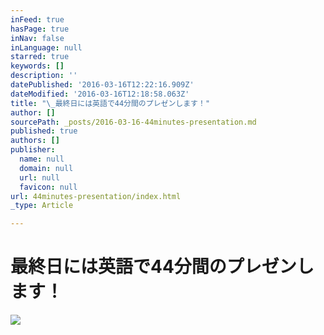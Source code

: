 ```yaml
---
inFeed: true
hasPage: true
inNav: false
inLanguage: null
starred: true
keywords: []
description: ''
datePublished: '2016-03-16T12:22:16.909Z'
dateModified: '2016-03-16T12:18:58.063Z'
title: "\_最終日には英語で44分間のプレゼンします！"
author: []
sourcePath: _posts/2016-03-16-44minutes-presentation.md
published: true
authors: []
publisher:
  name: null
  domain: null
  url: null
  favicon: null
url: 44minutes-presentation/index.html
_type: Article

---
```

# 最終日には英語で44分間のプレゼンします！

  
![](https://the-grid-user-content.s3-us-west-2.amazonaws.com/4ff65f41-0ecc-4371-a405-4f6d9ea3ec88.jpg)
